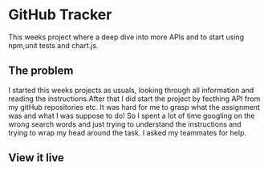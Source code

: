 # GitHub Tracker

This weeks project where a deep dive into more APIs and to start using npm,unit tests and chart.js. 

## The problem

I started this weeks projects as usuals, looking through all information and reading the instructions.After that I did start the project by fecthing API from my gitHub repositories etc. It was hard for me to grasp what the assignment was and what I was suppose to do! So I spent a lot of time googling on the wrong search words and just trying to understand the instructions and trying to wrap my head around the task. I asked my teammates for help.

## View it live


